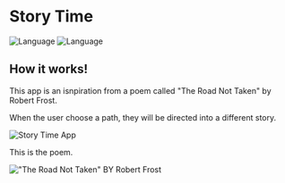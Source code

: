 # Story Time

![Language](https://img.shields.io/badge/Swift-5.0-orange.svg)
![Language](https://img.shields.io/badge/iOS-13.0-orange.svg)


## How it works!
<p>This app is an isnpiration from a poem called "The Road Not Taken" by Robert Frost.</p>

<p>When the user choose a path, they will be directed into a different story.</p>

![Story Time App](https://user-images.githubusercontent.com/39883704/72671791-b0080680-3a1d-11ea-920c-663dbf3663bf.gif)

<p>This is the poem.</p>

!["The Road Not Taken" BY Robert Frost](https://user-images.githubusercontent.com/39883704/72671769-5dc6e580-3a1d-11ea-8406-c1b6679d924e.jpg)


